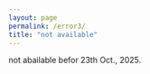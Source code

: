 ```yaml
---
layout: page
permalink: /error3/
title: "not available"
---
```


not abailable befor 23th Oct., 2025.
